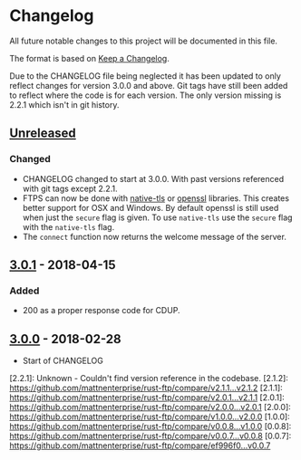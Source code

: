 # Changelog

All future notable changes to this project will be documented in this file.

The format is based on [Keep a Changelog](https://keepachangelog.com/en/1.0.0/).

Due to the CHANGELOG file being neglected it has been updated to only reflect changes for version 3.0.0 and above.
Git tags have still been added to reflect where the code is for each version. The only version missing is 2.2.1 which
isn't in git history.

## [Unreleased]
### Changed
- CHANGELOG changed to start at 3.0.0. With past versions referenced with git tags except 2.2.1.
- FTPS can now be done with [native-tls](https://crates.io/crates/native-tls) or [openssl](https://crates.io/crates/openssl) libraries. This creates better support for OSX and Windows. By default openssl is still used when just the `secure` flag is given. To use `native-tls` use the `secure` flag with the `native-tls` flag.
- The `connect` function now returns the welcome message of the server.

## [3.0.1] - 2018-04-15
### Added
- 200 as a proper response code for CDUP.

## [3.0.0] - 2018-02-28

* Start of CHANGELOG

[Unreleased]: https://github.com/mattnenterprise/rust-ftp/compare/v3.0.1...HEAD
[3.0.1]: https://github.com/mattnenterprise/rust-ftp/compare/v3.0.0...v3.0.1
[3.0.0]: https://github.com/mattnenterprise/rust-ftp/compare/v2.1.2...v3.0.0
[2.2.1]: Unknown - Couldn't find version reference in the codebase.
[2.1.2]: https://github.com/mattnenterprise/rust-ftp/compare/v2.1.1...v2.1.2
[2.1.1]: https://github.com/mattnenterprise/rust-ftp/compare/v2.0.1...v2.1.1
[2.0.1]: https://github.com/mattnenterprise/rust-ftp/compare/v2.0.0...v2.0.1
[2.0.0]: https://github.com/mattnenterprise/rust-ftp/compare/v1.0.0...v2.0.0
[1.0.0]: https://github.com/mattnenterprise/rust-ftp/compare/v0.0.8...v1.0.0
[0.0.8]: https://github.com/mattnenterprise/rust-ftp/compare/v0.0.7...v0.0.8
[0.0.7]: https://github.com/mattnenterprise/rust-ftp/compare/ef996f0...v0.0.7
